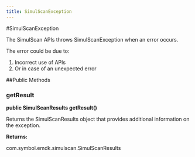 ```yaml
---
title: SimulScanException
---
```

#SimulScanException

The SimulScan APIs throws SimulScanException when an error occurs.

The error could be due to:

1. Incorrect use of APIs
2. Or in case of an unexpected error


##Public Methods

### getResult

**public SimulScanResults getResult()**

Returns the SimulScanResults object that provides additional information on the exception.

**Returns:**

com.symbol.emdk.simulscan.SimulScanResults
